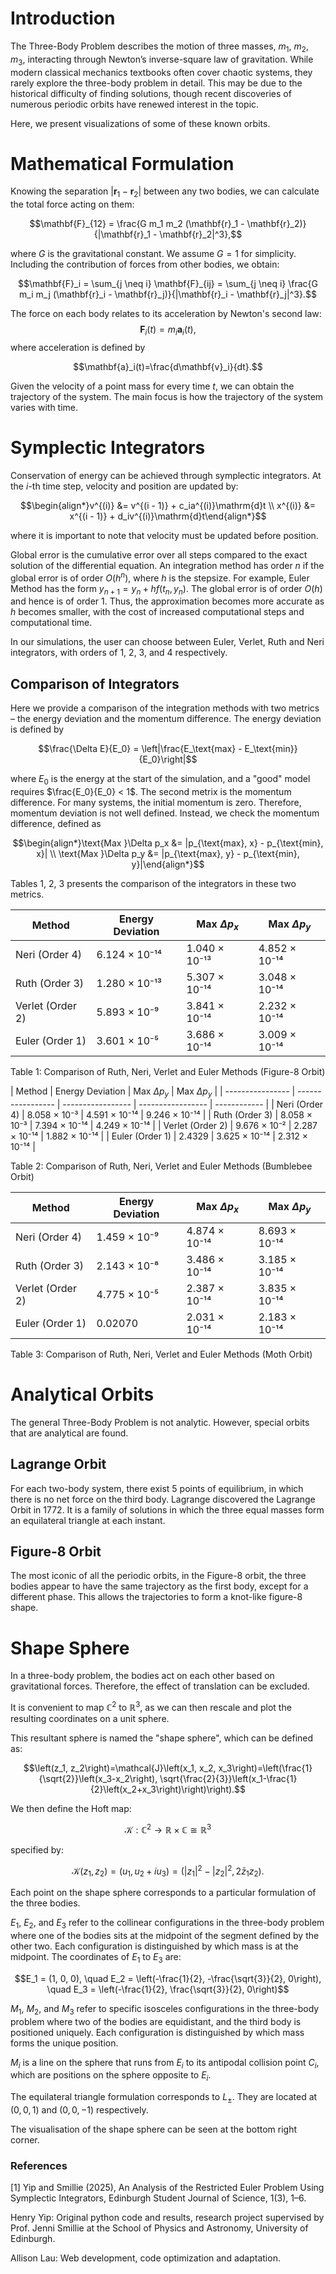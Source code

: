 # Introduction

The Three-Body Problem describes the motion of three masses, $m_1$, $m_2$, $m_3$, interacting through Newton’s inverse-square law of gravitation. While modern classical mechanics textbooks often cover chaotic systems, they rarely explore the three-body problem in detail. This may be due to the historical difficulty of finding solutions, though recent discoveries of numerous periodic orbits have renewed interest in the topic.

Here, we present visualizations of some of these known orbits.

# Mathematical Formulation

Knowing the separation $|\mathbf{r}_1 - \mathbf{r}_2|$ between any two bodies, we can calculate the total force acting on them:

$$\mathbf{F}_{12} = \frac{G m_1 m_2 (\mathbf{r}_1 - \mathbf{r}_2)}{|\mathbf{r}_1 - \mathbf{r}_2|^3},$$

where $G$ is the gravitational constant. We assume $G=1$ for simplicity. Including the contribution of forces from other bodies, we obtain:

$$\mathbf{F}_i = \sum_{j \neq i} \mathbf{F}_{ij} = \sum_{j \neq i} \frac{G m_i m_j (\mathbf{r}_i - \mathbf{r}_j)}{|\mathbf{r}_i - \mathbf{r}_j|^3}.$$

The force on each body relates to its acceleration by Newton's second law:
$$\mathbf{F}_i(t)=m_i\mathbf{a}_i(t),$$ 
where acceleration is defined by

$$\mathbf{a}_i(t)=\frac{d\mathbf{v}_i}{dt}.$$

Given the velocity of a point mass for every time $t$, we can obtain the trajectory of the system. The main focus is how the trajectory of the system varies with time.

# Symplectic Integrators

Conservation of energy can be achieved through symplectic integrators. At the $i$-th time step, velocity and position are updated by:

$$\begin{align*}v^{(i)} &= v^{(i - 1)} + c_ia^{(i)}\mathrm{d}t \\ x^{(i)} &= x^{(i - 1)} + d_iv^{(i)}\mathrm{d}t\end{align*}$$

where it is important to note that velocity must be updated before position.

Global error is the cumulative error over all steps compared to the exact solution of the differential equation. An integration method has order $n$ if the global error is of order $O(h^n)$, where $h$ is the stepsize. For example, Euler Method has the form $y_{n+1} = y_n + h f(t_n, y_n)$. The global error is of order $O(h)$ and hence is of order $1$. Thus, the approximation becomes more accurate as $h$ becomes smaller, with the cost of increased computational steps and computational time.

In our simulations, the user can choose between Euler, Verlet, Ruth and Neri integrators, with orders of $1$, $2$, $3$, and $4$ respectively.

## Comparison of Integrators

Here we provide a comparison of the integration methods with two metrics – the energy deviation and the momentum difference. The energy deviation is defined by

$$\frac{\Delta E}{E_0} = \left|\frac{E_\text{max} - E_\text{min}}{E_0}\right|$$

where $E_0$ is the energy at the start of the simulation, and a "good" model requires $\frac{E_0}{E_0} < 1$. The second metrix is the momentum difference. For many systems, the initial momentum is zero. Therefore, momentum deviation is not well defined. Instead, we check the momentum difference, defined as

$$\begin{align*}\text{Max }\Delta p_x &= |p_{\text{max}, x} - p_{\text{min}, x}| \\ \text{Max }\Delta p_y &= |p_{\text{max}, y} - p_{\text{min}, y}|\end{align*}$$

Tables $1$, $2$, $3$ presents the comparison of the integrators in these two metrics.

| Method           | Energy Deviation    | Max $\Delta p_x$           | Max $\Delta p_y$           |
| ---------------- | ------------------- | ----------------- | ----------------- |
| Neri (Order 4)   | 6.124 × 10⁻¹⁴       | 1.040 × 10⁻¹³     | 4.852 × 10⁻¹⁴     |
| Ruth (Order 3)   | 1.280 × 10⁻¹³       | 5.307 × 10⁻¹⁴     | 3.048 × 10⁻¹⁴     |
| Verlet (Order 2) | 5.893 × 10⁻⁹        | 3.841 × 10⁻¹⁴     | 2.232 × 10⁻¹⁴     |
| Euler (Order 1)  | 3.601 × 10⁻⁵        | 3.686 × 10⁻¹⁴     | 3.009 × 10⁻¹⁴     |

Table 1: Comparison of Ruth, Neri, Verlet and Euler Methods (Figure-8 Orbit)

| Method           | Energy Deviation  | Max $\Delta p_y$           | Max $\Delta p_y$           |
| ---------------- | ----------------- | ----------------- | ----------------- | ------------ |
| Neri (Order 4)   | 8.058 × 10⁻³      | 4.591 × 10⁻¹⁴     | 9.246 × 10⁻¹⁴     |
| Ruth (Order 3)   | 8.058 × 10⁻³      | 7.394 × 10⁻¹⁴     | 4.249 × 10⁻¹⁴     |
| Verlet (Order 2) | 9.676 × 10⁻²      | 2.287 × 10⁻¹⁴     | 1.882 × 10⁻¹⁴     |
| Euler (Order 1)  | 2.4329            | 3.625 × 10⁻¹⁴     | 2.312 × 10⁻¹⁴     |

Table 2: Comparison of Ruth, Neri, Verlet and Euler Methods (Bumblebee Orbit)

| Method           | Energy Deviation   | Max $\Delta p_x$           | Max $\Delta p_y$           |
| ---------------- | ------------------ | ----------------- | ----------------- |
| Neri (Order 4)   | 1.459 × 10⁻⁹       | 4.874 × 10⁻¹⁴     | 8.693 × 10⁻¹⁴     |
| Ruth (Order 3)   | 2.143 × 10⁻⁸       | 3.486 × 10⁻¹⁴     | 3.185 × 10⁻¹⁴     |
| Verlet (Order 2) | 4.775 × 10⁻⁵       | 2.387 × 10⁻¹⁴     | 3.835 × 10⁻¹⁴     |
| Euler (Order 1)  | 0.02070            | 2.031 × 10⁻¹⁴     | 2.183 × 10⁻¹⁴     |

Table 3: Comparison of Ruth, Neri, Verlet and Euler Methods (Moth Orbit)

# Analytical Orbits

The general Three-Body Problem is not analytic. However, special orbits that are analytical are found.

## Lagrange Orbit

For each two-body system, there exist $5$ points of equilibrium, in which there is no net force on the third body. Lagrange discovered the Lagrange Orbit in $1772$. It is a family of solutions in which the three equal masses form an equilateral triangle at each instant.

## Figure-8 Orbit

The most iconic of all the periodic orbits, in the Figure-8 orbit, the three bodies appear to have the same trajectory as the first body, except for a different phase. This allows the trajectories to form a knot-like figure-8 shape.

# Shape Sphere

In a three-body problem, the bodies act on each other based on gravitational forces. Therefore, the effect of translation can be excluded.

It is convenient to map $\mathbb{C}^2$ to $\mathbb{R}^3$, as we can then rescale and plot the resulting coordinates on a unit sphere.

This resultant sphere is named the "shape sphere", which can be defined as:

$$\left(z_1, z_2\right)=\mathcal{J}\left(x_1, x_2, x_3\right)=\left(\frac{1}{\sqrt{2}}\left(x_3-x_2\right), \sqrt{\frac{2}{3}}\left(x_1-\frac{1}{2}\left(x_2+x_3\right)\right)\right).$$

We then define the Hoft map:

$$\mathcal{K}: \mathbb{C}^2 \rightarrow \mathbb{R} \times \mathbb{C} \cong \mathbb{R}^3$$

specified by:

$$\mathcal{K}\left(z_1, z_2\right)=\left(u_1, u_2+i u_3\right)=\left(\left|z_1\right|^2-\left|z_2\right|^2, 2 \bar{z}_1 z_2\right) .$$

Each point on the shape sphere corresponds to a particular formulation of the three bodies. 

$E_1$, $E_2$, and $E_3$ refer to the collinear configurations in the three-body problem where one of the bodies sits at the midpoint of the segment defined by the other two. Each configuration is distinguished by which mass is at the midpoint. The coordinates of $E_1$ to $E_3$ are:

$$E_1 = (1, 0, 0), \quad E_2 = \left(-\frac{1}{2}, -\frac{\sqrt{3}}{2}, 0\right), \quad E_3 = \left(-\frac{1}{2}, \frac{\sqrt{3}}{2}, 0\right)$$

$M_1$, $M_2$, and $M_3$ refer to specific isosceles configurations in the three-body problem where two of the bodies are equidistant, and the third body is positioned uniquely. Each configuration is distinguished by which mass forms the unique position.

$M_i$ is a line on the sphere that runs from $E_i$ to its antipodal collision point $C_i$, which are positions on the sphere opposite to $E_i$.

The equilateral triangle formulation corresponds to $L_{\pm}$. They are located at $(0,0,1)$ and $(0,0,-1)$ respectively.

The visualisation of the shape sphere can be seen at the bottom right corner.

### References

[1] Yip and Smillie (2025), An Analysis of the Restricted Euler Problem Using Symplectic Integrators, Edinburgh Student Journal of Science, 1(3), 1–6.

Henry Yip: Original python code and results, research project supervised by Prof. Jenni Smillie at the School of Physics and Astronomy, University of Edinburgh.

Allison Lau: Web development, code optimization and adaptation.
